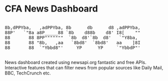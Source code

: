 # CFA News Dashboard
<pre>
 
8b,dPPYba,   ,adPPYba, 8b      db      d8 ,adPPYba,  
88P'   `"8a a8P_____88 `8b    d88b    d8' I8[    ""  
88       88 8PP"""""""  `8b  d8'`8b  d8'   `"Y8ba,   
88       88 "8b,   ,aa   `8bd8'  `8bd8'   aa    ]8I  
88       88  `"Ybbd8"'     YP      YP     `"YbbdP"'  

</pre>

News dashboard created using newsapi.org fantastic and free APIs. Interactive features that can filter news from popular sources like Daily Mail, BBC, TechCrunch etc.
